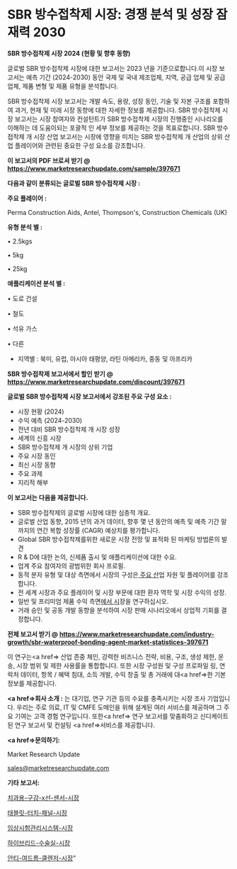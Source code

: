 # SBR 방수접착제 시장: 경쟁 분석 및 성장 잠재력 2030

<strong>SBR 방수접착제 시장 2024 (현황 및 향후 동향)</strong>

글로벌 SBR 방수접착제 시장에 대한 보고서는 2023 년을 기준으로합니다.이 시장 보고서는 예측 기간 (2024-2030) 동안 국제 및 국내 제조업체, 지역, 공급 업체 및 공급 업체, 제품 변형 및 제품 유형을 분석합니다.

SBR 방수접착제 시장 보고서는 개발 속도, 용량, 성장 동인, 기술 및 자본 구조를 포함하여 과거, 현재 및 미래 시장 동향에 대한 자세한 정보를 제공합니다. SBR 방수접착제 시장 보고서는 시장 참여자와 컨설턴트가 SBR 방수접착제 시장의 진행중인 시나리오를 이해하는 데 도움이되는 포괄적 인 세부 정보를 제공하는 것을 목표로합니다. SBR 방수접착제 개 시장 산업 보고서는 시장에 영향을 미치는 SBR 방수접착제 개 산업의 상위 산업 플레이어와 관련된 중요한 구성 요소를 강조합니다.



<strong>이 보고서의 PDF 브로셔 받기 @ <a href=https://www.marketresearchupdate.com/sample/397671>https://www.marketresearchupdate.com/sample/397671</a></strong>



<strong>다음과 같이 분류되는 글로벌 SBR 방수접착제 시장 :</strong>



<strong>주요 플레이어 :</strong>

Perma Construction Aids, Antel, Thompson&#39;s, Construction Chemicals (UK)



<strong>유형 분석 별 :</strong>

• 2.5kgs

• 5kg

• 25kg



<strong>애플리케이션 분석 별 :</strong>

• 도로 건설

• 철도

• 석유 가스

• 다른

<ul>
  <li>지역별 : 북미, 유럽, 아시아 태평양, 라틴 아메리카, 중동 및 아프리카</li>
</ul>


<strong>SBR 방수접착제 보고서에서 할인 받기 @ <a href=https://www.marketresearchupdate.com/discount/397671>https://www.marketresearchupdate.com/discount/397671</a></strong>



<strong>글로벌 SBR 방수접착제 시장 보고서에서 강조된 주요 구성 요소 :</strong>
<ul>
  <li>시장 현황 (2024)</li>
  <li>수익 예측 (2024-2030)</li>
  <li>전년 대비 SBR 방수접착제 개 시장 성장</li>
  <li>세계의 신흥 시장</li>
  <li>SBR 방수접착제 개 시장의 상위 기업</li>
  <li>주요 시장 동인</li>
  <li>최신 시장 동향</li>
  <li>주요 과제</li>
  <li>지리적 해부</li>
</ul>


<strong>이 보고서는 다음을 제공합니다.</strong>
<ul>
  <li>SBR 방수접착제의 글로벌 시장에 대한 심층적 개요.</li>
  <li>글로벌 산업 동향, 2015 년의 과거 데이터, 향후 몇 년 동안의 예측 및 예측 기간 말까지의 연간 복합 성장률 (CAGR) 예상치를 평가합니다.</li>
  <li>Global SBR 방수접착제를위한 새로운 시장 전망 및 표적화 된 마케팅 방법론의 발견</li>
  <li>R &amp; D에 대한 논의, 신제품 출시 및 애플리케이션에 대한 수요.</li>
  <li>업계 주요 참여자의 광범위한 회사 프로필.</li>
  <li>동적 분자 유형 및 대상 측면에서 시장의 구성은<a href=> 주요 산</a>업 자원 및 플레이어를 강조합니다.</li>
  <li>전 세계 시장과 주요 플레이어 및 시장 부문에 대한 환자 역학 및 시장 수익의 성장.</li>
  <li>일반 및 프리미엄 제품 수익 측면<a href=>에서 시</a>장을 연구하십시오.</li>
  <li>거래 승인 및 공동 개발 동향을 분석하여 시장 판매 시나리오에서 상업적 기회를 결정합니다.</li>
</ul>



<strong>전체 보고서 받기 @ <a href=https://www.marketresearchupdate.com/industry-growth/sbr-waterproof-bonding-agent-market-statistices-397671>https://www.marketresearchupdate.com/industry-growth/sbr-waterproof-bonding-agent-market-statistices-397671</a></strong>

이 연구는<a href=> 산업 존중</a> 체인, 강력한 비즈니스 전략, 비용, 구조, 생성 제한, 운송, 시장 범위 및 제한 사용률을 통합합니다. 또한 시장 구성원 및 구성 프로파일 링, 연락처 데이터, 항목 / 혜택 침대, 소득 개발, 수익 창출 및 총 거래에 대<a href=>한 기본 </a>정보를 제공합니다.



<strong><a href=>회사 소</a>개 :</strong>
는 대기업, 연구 기관 등의 수요를 충족시키는 시장 조사 기업입니다. 우리는 주로 의료, IT 및 CMFE 도메인을 위해 설계된 여러 서비스를 제공하며 그 주요 기여는 고객 경험 연구입니다. 또한<a href=> 연구 보</a>고서를 맞춤화하고 신디케이트 된 연구 보고서 및 컨설팅 <a href=>서비스</a>를 제공합니다.



<strong><a href=>문의하기:</a></strong>

Market Research Update

sales@marketresearchupdate.com



<strong>기타 보고서:</strong>

<a href=https://www.linkedin.com/pulse/치과용-구강-x선-센서-시장-진입-전략-및-위험-평가2029년-market-matrix-musings-analysis/>치과용-구강-x선-센서-시장</a>

<a href=https://www.linkedin.com/pulse/태블릿-터치-패널-시장-현재-및-미래-성장-2029-survey-spotlight-pro-24-analysis-uqtwf/>태블릿-터치-패널-시장</a>

<a href=https://www.linkedin.com/pulse/임상시험관리시스템-시장-동향-및-성장-전망-data-dive-diaries-24-analysis-5ziyf/>임상시험관리시스템-시장</a>

<a href=https://www.linkedin.com/pulse/하이브리드-수술실-시장-세분화-연구-및-목표-고객2030년-analytics-avenue-adventures-24-ana-nuodf/>하이브리드-수술실-시장</a>

<a href=https://www.linkedin.com/pulse/안티-여드름-클렌저-시장-세분화-연구-및-목표-고객2030년-analytics-alchemy-360-analysis-sx2hf/>안티-여드름-클렌저-시장</a>"
